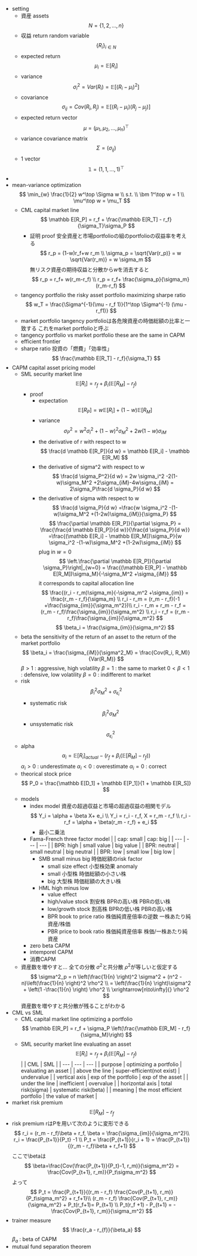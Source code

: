 - setting
    - 資産 assets
        $$
        N = \{1, 2, ..., n\}
        $$
    - 収益 return
        random variable
        $$
        \{R_i\}_{i \in N}
        $$
    - expected return
        $$
        \mu_i = \mathbb E[R_i]
        $$
    - variance
        $$
        \sigma_i^2 = Var(R_i) = \mathbb E[(R_i - \mu_i)^2]
        $$
    - covariance
        $$
        \sigma_{ij} = Cov(R_i, R_j) = \mathbb E[(R_i - \mu_i)(R_j - \mu_j)]
        $$
    - expected return vector
        $$
        \mu = (\mu_1, \mu_2,...,\mu_n)^\top
        $$
    - variance covariance matrix
        $$
        \Sigma = (\sigma_{ij})
        $$
    - 1 vector
        $$
        \mathbb 1 = (1, 1, ...,1)^\top
        $$
- 
- mean-variance optimization
    $$
    \min_{w} \frac{1}{2} w^\top \Sigma w \\
    s.t. \\ 
    \bm 1^\top w = 1 \\
    \mu^\top w = \mu_T
    $$
    - CML capital market line
        $$
        \mathbb E[R_P] = r_f + \frac{\mathbb E[R_T] - r_f}{\sigma_T}\sigma_P
        $$
        - 証明 proof
            安全資産と市場portfolioの組のportfolioの収益率を考える
            $$
            r_p = (1-w)r_f+w r_m \\
            \sigma_p = \sqrt{Var(r_p)} = w  \sqrt{Var(r_m)} = w \sigma_m
            $$
            無リスク資産の期待収益と分散から$w$を消去すると
            $$
            r_p = r_f+ w(r_m-r_f) \\
            r_p = r_f+ \frac{\sigma_p}{\sigma_m}(r_m-r_f)
            $$
    - tangency portfolio
        the risky asset portfolio maximizing sharpe ratio
        $$
        w_T = \frac{\Sigma^{-1}(\mu - r_f 1)}{1^\top \Sigma^{-1} (\mu - r_f1)}
        $$
    - market portfolio
        tangency portfolioは各危険資産の時価総額の比率と一致する
        これをmarket portfolioと呼ぶ
    - tangency portfolio vs market portfolio
        these are the same in CAPM
    - efficient frontier
    - sharpe ratio
        投資の「燃費」「効率性」
        $$
        \frac{\mathbb E[R_T] - r_f}{\sigma_T}
        $$
- CAPM capital asset pricing model
    - SML security market line
        $$
        \mathbb E[R_i] = r_f + \beta_i (\mathbb E[R_M] - r_f)
        $$
        - proof
            - expectation
                $$
                \mathbb E[R_P] = w \mathbb E[R_i] + (1-w) \mathbb E[R_M]
                $$
            - variance
                $$
                \sigma_P^2 = w^2 \sigma_i^2 + (1-w)^2 \sigma_M^2 + 2w(1-w) \sigma_{iM}
                $$
            - the derivative of r with respect to w
                $$
                \frac{d \mathbb E[R_P]}{d w} = \mathbb E[R_i] - \mathbb E[R_M]
                $$
            - the derivative of sigma^2 with respect to w
                $$
                \frac{d \sigma_P^2}{d w} = 2w \sigma_i^2 -2(1-w)\sigma_M^2 +2\sigma_{iM}-4w\sigma_{iM}
                = 2\sigma_P\frac{d \sigma_P}{d w}
                $$
            - the derivative of sigma with respect to w
                $$
                \frac{d \sigma_P}{d w} =\frac{w \sigma_i^2 -(1-w)\sigma_M^2 +(1-2w)\sigma_{iM}}{\sigma_P}
                $$
            $$
            \frac{\partial \mathbb E[R_P]}{\partial \sigma_P} = \frac{\frac{d \mathbb E[R_P]}{d w}}{\frac{d \sigma_P}{d w}} =\frac{(\mathbb E[R_i] - \mathbb E[R_M])\sigma_P}{w \sigma_i^2 -(1-w)\sigma_M^2 +(1-2w)\sigma_{iM}}
            $$
            plug in $w = 0$ 
            $$
            \left.\frac{\partial \mathbb E[R_P]}{\partial \sigma_P}\right|_{w=0} = \frac{(\mathbb E[R_P] - \mathbb E[R_M])\sigma_M}{-\sigma_M^2 +\sigma_{iM}}
            $$
            it corresponds to capital allocation line 
            $$
            \frac{(r_i - r_m)\sigma_m}{-\sigma_m^2 +\sigma_{im}} = \frac{r_m - r_f}{\sigma_m} \\
            r_i - r_m = (r_m - r_f)(-1 +\frac{\sigma_{im}}{\sigma_m^2})\\
            r_i - r_m + r_m - r_f = (r_m - r_f)\frac{\sigma_{im}}{\sigma_m^2} \\
            r_i - r_f = (r_m - r_f)\frac{\sigma_{im}}{\sigma_m^2} 
            $$
            $$
            \beta_i = \frac{\sigma_{im}}{\sigma_m^2}
            $$
    - beta
        the sensitivity 
        of the return of an asset 
        to the return of the market portfolio
        $$
        \beta_i = \frac{\sigma_{iM}}{\sigma^2_M} = \frac{Cov(R_i, R_M)}{Var(R_M)}
        $$
        $\beta > 1$ : aggressive, high volatility
        $\beta = 1$ : the same to market
        $0 <\beta < 1$ : defensive, low volatility 
        $\beta = 0$ : indifferent to market
    - risk
        $$
        \beta_i^2 \sigma_M^2 + \sigma^2_{\epsilon_i}
        $$
        - systematic risk
            $$
            \beta_i^2 \sigma_M^2 
            $$
        - unsystematic risk
            $$
            \sigma^2_{\epsilon_i}
            $$
    - alpha
        $$
        \alpha_i = \mathbb E[R_i]_{actual}-(r_f + \beta_i (\mathbb E[R_M] - r_f)) 
        $$
        $\alpha_i > 0$ : underestimate
        $\alpha_i < 0$ : overestimate 
        $\alpha_i = 0$ : correct
    - theorical stock price
        $$
        P_0 = \frac{\mathbb E[D_1] + \mathbb E[P_1]}{1 + \mathbb E[R_S]}
        $$
    - models
        - index model
            資産の超過収益と市場の超過収益の相関モデル
            $$
            Y_i = \alpha + \beta X+ e_i \\
            Y_i = r_i - r_f, X = r_m - r_f \\
            r_i - r_f = \alpha + \beta(r_m - r_f) + e_i
            $$
            - 最小二乗法
        - Fama-French three factor model
            |  | cap: small | cap: big |
            | --- | --- | --- |
            | BPR: high | small value | big value |
            | BPR: neutral | small neutral | big neutral |
            | BPR: low | small low | big low |
            - SMB small minus big
                時価総額のrisk factor
                - small size effect 小型株効果
                    anomaly
                - small 小型株
                    時価総額の小さい株
                - big 大型株
                    時価総額の大きい株
            - HML high minus low
                - value effect
                - high/value stock 割安株
                    BPRの高い株
                    PBRの低い株
                - low/growth stock 割高株
                    BPRの低い株
                    PBRの高い株
                - BPR book to price ratio 株価純資産倍率の逆数
                    一株あたり純資産/株価
                - PBR price to book ratio 株価純資産倍率
                    株価/一株あたり純資産
        - zero beta CAPM
        - intemporel CAPM
        - 消費CAPM
    - 資産数を増やすと…
        全ての分散 $\sigma^2$と共分散 $\rho^2$が等しいと仮定する
        $$
        \sigma^2_p = n \left(\frac{1}{n} \right)^2 \sigma^2 + (n^2 -n)\left(\frac{1}{n} \right)^2 \rho^2 \\ = \left(\frac{1}{n} \right)\sigma^2 + \left(1 -\frac{1}{n} \right) \rho^2 \\
        \xrightarrow[n\to\infty]{} \rho^2
        $$
        資産数を増やすと共分散が残ることがわかる
- CML vs SML
    - CML capital market line
        optimizing a portfolio
        $$
        \mathbb E[R_P] = r_f + \sigma_P \left(\frac{\mathbb E[R_M] - r_f}{\sigma_M}\right)
        $$
    - SML security market line
        evaluating an asset
        $$
        \mathbb E[R_i] = r_f + \beta_i (\mathbb E[R_M] - r_f)
        $$
    |  | CML | SML |
    | --- | --- | --- |
    | purpose  | optimizing a portfolio | evaluating an asset |
    | above the line | super-efficient(not exist) | undervalue  |
    | vertical axis  | exp of the portfolio | exp of the asset |
    | under the line | inefficient | overvalue |
    | horizontal axis | total risk(sigma) | systematic risk(beta) |
    | meaning | the most efficient portfolio | the value of market |
- market risk premium
    $$
    \mathbb E[R_M] - r_f
    $$
- risk premium
    rはPを用いて次のように変形できる
    $$
    r_i = (r_m - r_f)\beta + r_f, \beta = \frac{\sigma_{im}}{\sigma_m^2}\\
    r_i = \frac{P_{t+1}}{P_t} -1 \\
    P_t = \frac{P_{t+1}}{r_i + 1} = \frac{P_{t+1}}{(r_m - r_f)\beta + r_f+1} 
    $$
    ここで\betaは
    $$
    \beta=\frac{Cov(\frac{P_{t+1}}{P_t}-1, r_m)}{\sigma_m^2} = \frac{Cov(P_{t+1}, r_m)}{P_t\sigma_m^2}
    $$
    よって
    $$
    P_t = \frac{P_{t+1}}{(r_m - r_f) \frac{Cov(P_{t+1}, r_m)}{P_t\sigma_m^2} + r_f+1}\\
    (r_m - r_f) \frac{Cov(P_{t+1}, r_m)}{\sigma_m^2} + P_t(r_f+1)= P_{t+1} \\
    P_t(r_f +1) - P_{t+1} = -\frac{Cov(P_{t+1}, r_m)}{\sigma_m^2}
    $$
- trainer measure
    $$
    \frac{r_a - r_{f}}{\beta_a}
    $$
    $\beta_a$ : beta of CAPM
- mutual fund separation theorem